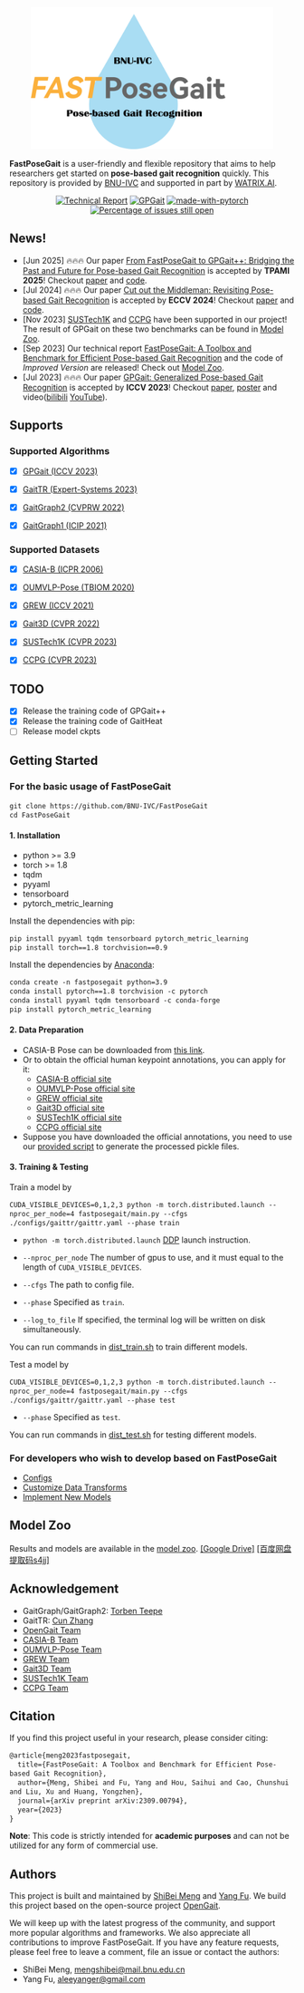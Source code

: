 <div align="center"><img src="resources\logo.png"  alt="logo"  width = "428" height = "250" /></div>


**FastPoseGait** is a user-friendly and flexible repository that aims to help researchers get started on **pose-based gait recognition** quickly. 
This repository is provided by [BNU-IVC](https://github.com/BNU-IVC) and supported in part by [WATRIX.AI](http://www.watrix.ai).

<div align="center">
 
[![Technical Report](https://img.shields.io/badge/Technical_Report-PDF-red.svg?logo=arXiv&logoColor=red)](https://arxiv.org/abs/2309.00794)
[![GPGait](https://img.shields.io/badge/GPGait-PDF-red.svg?logo=arXiv&logoColor=red)](https://arxiv.org/abs/2303.05234)
[![made-with-pytorch](https://img.shields.io/badge/Made%20with-PyTorch-brightgreen)](https://pytorch.org/)
[![Percentage of issues still open](http://isitmaintained.com/badge/open/BNU-IVC/FastPoseGait.svg)](http://isitmaintained.com/project/BNU-IVC/FastPoseGait "Percentage of issues still open")

</div>

## News!
* [Jun 2025] 🔥🔥🔥 Our paper [From FastPoseGait to GPGait++: Bridging the Past and Future for Pose-based Gait Recognition]() is accepted by **TPAMI 2025**! Checkout [paper](https://ieeexplore.ieee.org/document/11029177) and [code](https://github.com/BNU-IVC/FastPoseGait/tree/main/configs/gpgait++).
* [Jul 2024] 🔥🔥🔥 Our paper [Cut out the Middleman: Revisiting Pose-based Gait Recognition](https://www.ecva.net/papers/eccv_2024/papers_ECCV/papers/04501.pdf) is accepted by **ECCV 2024**! Checkout [paper](https://www.ecva.net/papers/eccv_2024/papers_ECCV/papers/04501.pdf) and [code](https://github.com/BNU-IVC/FastPoseGait/tree/main/configs/gaitheat).
* [Nov 2023] [SUSTech1K](https://lidargait.github.io/) and [CCPG](https://github.com/BNU-IVC/CCPG) have been supported in our project! The result of GPGait on these two benchmarks can be found in [Model Zoo](docs/model_zoo.md).
* [Sep 2023] Our technical report [FastPoseGait: A Toolbox and Benchmark for Efficient Pose-based Gait Recognition](https://arxiv.org/abs/2309.00794) and the code of <i>Improved Version</i> are released! Check out [Model Zoo](docs/model_zoo.md).
* [Jul 2023] 🔥🔥🔥  Our paper [GPGait: Generalized Pose-based Gait Recognition](https://arxiv.org/abs/2303.05234) is accepted by **ICCV 2023**! Checkout [paper](https://openaccess.thecvf.com/content/ICCV2023/papers/Fu_GPGait_Generalized_Pose-based_Gait_Recognition_ICCV_2023_paper.pdf), [poster](https://drive.google.com/file/d/196ZGrlKevgMjuXCsQvrbNnzZ6b5mTf3s/view?usp=sharing) and video([bilibili](https://www.bilibili.com/video/BV1tN411b7Qz
) [YouTube](https://www.youtube.com/watch?v=NY_MzAxpm94)).

## Supports

### Supported Algorithms
- [x] [GPGait (ICCV 2023)](https://arxiv.org/abs/2303.05234)

- [x] [GaitTR (Expert-Systems 2023)](https://onlinelibrary.wiley.com/doi/abs/10.1111/exsy.13244)

- [x] [GaitGraph2 (CVPRW 2022)](https://openaccess.thecvf.com/content/CVPR2022W/Biometrics/papers/Teepe_Towards_a_Deeper_Understanding_of_Skeleton-Based_Gait_Recognition_CVPRW_2022_paper)

- [x] [GaitGraph1 (ICIP 2021)](https://ieeexplore.ieee.org/document/9506717)

### Supported Datasets

- [x] [CASIA-B (ICPR 2006)](https://ieeexplore.ieee.org/abstract/document/1699873/)

- [x] [OUMVLP-Pose (TBIOM 2020)](https://ieeexplore.ieee.org/abstract/document/9139355/)

- [x] [GREW (ICCV 2021)](http://openaccess.thecvf.com/content/ICCV2021/html/Zhu_Gait_Recognition_in_the_Wild_A_Benchmark_ICCV_2021_paper.html)

- [x] [Gait3D (CVPR 2022)](https://openaccess.thecvf.com/content/CVPR2022/html/Zheng_Gait_Recognition_in_the_Wild_With_Dense_3D_Representations_and_CVPR_2022_paper.html)

- [x] [SUSTech1K (CVPR 2023)](https://lidargait.github.io/)

- [x] [CCPG (CVPR 2023)](https://github.com/BNU-IVC/CCPG)

## TODO
- [x] Release the training code of GPGait++
- [x] Release the training code of GaitHeat
- [ ] Release model ckpts

## Getting Started

### For the basic usage of FastPoseGait
```
git clone https://github.com/BNU-IVC/FastPoseGait
cd FastPoseGait
```
#### 1. Installation
* python >= 3.9
* torch >= 1.8
* tqdm
* pyyaml
* tensorboard
* pytorch_metric_learning


Install the dependencies with pip:
```
pip install pyyaml tqdm tensorboard pytorch_metric_learning
pip install torch==1.8 torchvision==0.9
```
Install the dependencies by [Anaconda](https://conda.io/projects/conda/en/latest/user-guide/install/index.html):
```
conda create -n fastposegait python=3.9
conda install pytorch==1.8 torchvision -c pytorch
conda install pyyaml tqdm tensorboard -c conda-forge
pip install pytorch_metric_learning
```

#### 2. Data Preparation
* CASIA-B Pose can be downloaded from [this link](https://www.scidb.cn/en/detail?dataSetId=8ec62efd66a544939e821edeccc1f35c).
* Or to obtain the official human keypoint annotations, you can apply for it:
  * [CASIA-B official site](http://www.cbsr.ia.ac.cn/english/Gait%20Databases.asp)
  * [OUMVLP-Pose official site](http://www.am.sanken.osaka-u.ac.jp/BiometricDB/GaitLPPose.html)
  * [GREW official site](https://www.grew-benchmark.org/download.html)
  * [Gait3D official site](https://gait3d.github.io/#dataset)
  * [SUSTech1K official site](https://lidargait.github.io/)
  * [CCPG official site](https://github.com/BNU-IVC/CCPG)
* Suppose you have downloaded the official annotations, you need to use our [provided script](docs/process_dataset.md)  to generate the processed pickle files.



#### 3. Training & Testing

Train a model by

```
CUDA_VISIBLE_DEVICES=0,1,2,3 python -m torch.distributed.launch --nproc_per_node=4 fastposegait/main.py --cfgs ./configs/gaittr/gaittr.yaml --phase train
```

- `python -m torch.distributed.launch` [DDP](https://pytorch.org/tutorials/intermediate/ddp_tutorial.html) launch instruction.
- `--nproc_per_node` The number of gpus to use, and it must equal to the length of `CUDA_VISIBLE_DEVICES`.
- `--cfgs` The path to config file.
- `--phase` Specified as `train`.

- `--log_to_file` If specified, the terminal log will be written on disk simultaneously.

You can run commands in [dist_train.sh](dist_train.sh) to train different models.

Test a model by

```
CUDA_VISIBLE_DEVICES=0,1,2,3 python -m torch.distributed.launch --nproc_per_node=4 fastposegait/main.py --cfgs ./configs/gaittr/gaittr.yaml --phase test
```

- `--phase` Specified as `test`.

You can run commands in [dist_test.sh](dist_test.sh) for testing different models.

### For developers who wish to develop based on FastPoseGait
* [Configs](docs/configs.md) 
* [Customize Data Transforms](docs/customize_data_transforms.md)
* [Implement New Models](docs/implement_new_models.md)

## Model Zoo
Results and models are available in the [model zoo](docs/model_zoo.md). [[Google Drive]](https://drive.google.com/drive/folders/1jsQ5cZcZ5YXVvzSvyEETlN6l1B7T6paD?usp=drive_link) [[百度网盘 提取码s4jj]](https://pan.baidu.com/s/15UUKcqf6LoPBEd3123i-3g?pwd=s4jj)

## Acknowledgement
* GaitGraph/GaitGraph2: [Torben Teepe](https://scholar.google.com/citations?user=TWJuTroAAAAJ&hl=zh-CN&oi=sra)
* GaitTR: [Cun Zhang](https://github.com/zhcun)
* [OpenGait Team](https://github.com/ShiqiYu/OpenGait)
* [CASIA-B Team](http://www.cbsr.ia.ac.cn/english/Gait%20Databases.asp)
* [OUMVLP-Pose Team](http://www.am.sanken.osaka-u.ac.jp/BiometricDB/GaitLPPose.html)
* [GREW Team](https://www.grew-benchmark.org/download.html)
* [Gait3D Team](https://gait3d.github.io/#dataset)
* [SUSTech1K Team](https://lidargait.github.io/)
* [CCPG Team](https://github.com/BNU-IVC/CCPG)

## Citation

If you find this project useful in your research, please consider citing: 
```
@article{meng2023fastposegait,
  title={FastPoseGait: A Toolbox and Benchmark for Efficient Pose-based Gait Recognition},
  author={Meng, Shibei and Fu, Yang and Hou, Saihui and Cao, Chunshui and Liu, Xu and Huang, Yongzhen},
  journal={arXiv preprint arXiv:2309.00794},
  year={2023}
}
```


**Note**: This code is strictly intended for **academic purposes** and can not be utilized for any form of commercial use.


## Authors
This project is built and maintained by [ShiBei Meng](https://github.com/DreamShibei) and [Yang Fu](https://www.yangfu.site). 
We build this project based on the open-source project [OpenGait](https://github.com/ShiqiYu/OpenGait).

We will keep up with the latest progress of the community, and support more popular algorithms and frameworks. We also appreciate all contributions to improve FastPoseGait. If you have any feature requests, please feel free to leave a comment, file an issue or contact the authors:

* ShiBei Meng, mengshibei@mail.bnu.edu.cn
* Yang Fu, aleeyanger@gmail.com
